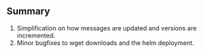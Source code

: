## Summary

1. Simplification on how messages are updated and versions are incremented.
2. Minor bugfixes to wget downloads and the helm deployment.
